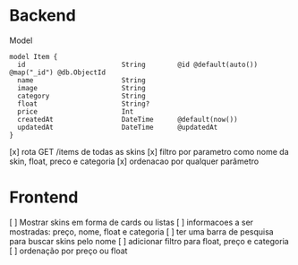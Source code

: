 # Backend

Model
```
model Item {
  id                        String        @id @default(auto()) @map("_id") @db.ObjectId
  name                      String
  image                     String
  category                  String
  float                     String?
  price                     Int
  createdAt                 DateTime      @default(now())
  updatedAt                 DateTime      @updatedAt
}
```

[x] rota GET /items de todas as skins
[x] filtro por parametro como nome da skin, float, preco e categoria
[x] ordenacao por qualquer parâmetro

# Frontend

[ ] Mostrar skins em forma de cards ou listas
[ ] informacoes a ser mostradas: preço, nome, float e categoria
[ ] ter uma barra de pesquisa para buscar skins pelo nome
[ ] adicionar filtro para float, preço e categoria
[ ] ordenação por preço ou float